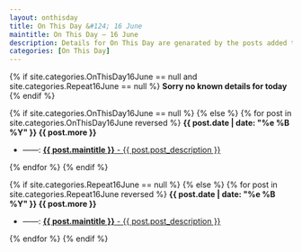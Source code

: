 ```yaml
---
layout: onthisday
title: On This Day &#124; 16 June
maintitle: On This Day — 16 June
description: Details for On This Day are genarated by the posts added to the website so the content is subject to changes/updates over time.
categories: [On This Day]
---
```


{% if site.categories.OnThisDay16June == null and site.categories.Repeat16June == null %}
<strong>Sorry no known details for today</strong>
{% endif %}

{% if site.categories.OnThisDay16June == null %}
{% else %}
{% for post in site.categories.OnThisDay16June reversed %}
<strong>{{ post.date | date: "%e %B %Y" }} {{ post.more }}</strong>
<ul>
<li> ——: <a href="{{ post.url }}"><strong>{{ post.maintitle }}</strong> - {{ post.post_description }}</a></li>
</ul>
{% endfor %}
{% endif %}

{% if site.categories.Repeat16June == null %}
{% else %}
{% for post in site.categories.Repeat16June reversed %}
<strong>{{ post.date | date: "%e %B %Y" }} {{ post.more }}</strong>
<ul>
<li> ——: <a href="{{ post.url }}"><strong>{{ post.maintitle }}</strong> - {{ post.post_description }}</a></li>
</ul>
{% endfor %}
{% endif %}
